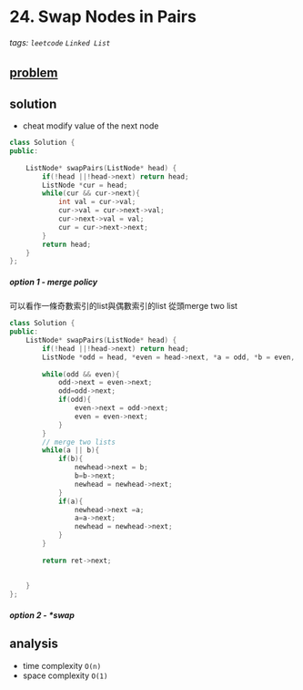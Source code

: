 # 24. Swap Nodes in Pairs

###### tags: `leetcode` `Linked List`

## [problem](https://leetcode.com/problems/swap-nodes-in-pairs/)



## solution
- cheat
modify value of the next node
```c++
class Solution {
public:
    
    ListNode* swapPairs(ListNode* head) {
        if(!head ||!head->next) return head;
        ListNode *cur = head;
        while(cur && cur->next){
            int val = cur->val;
            cur->val = cur->next->val;
            cur->next->val = val;
            cur = cur->next->next;
        }
        return head;
    }
};
```
##### option 1 - merge policy
可以看作一條奇數索引的list與偶數索引的list 從頭merge two list
```c++
class Solution {
public:
    ListNode* swapPairs(ListNode* head) {
        if(!head ||!head->next) return head;
        ListNode *odd = head, *even = head->next, *a = odd, *b = even, *newhead = new ListNode(-1), *ret = newhead;
        
        while(odd && even){
            odd->next = even->next;
            odd=odd->next;
            if(odd){
                even->next = odd->next;
                even = even->next;
            }
        }
        // merge two lists
        while(a || b){
            if(b){
                newhead->next = b;
                b=b->next;
                newhead = newhead->next;
            }
            if(a){
                newhead->next =a;
                a=a->next;
                newhead = newhead->next;
            }
        }
        
        return ret->next;
        
        
    }
};
```

##### option 2 - *swap

## analysis
- time complexity `O(n)`
- space complexity `O(1)`